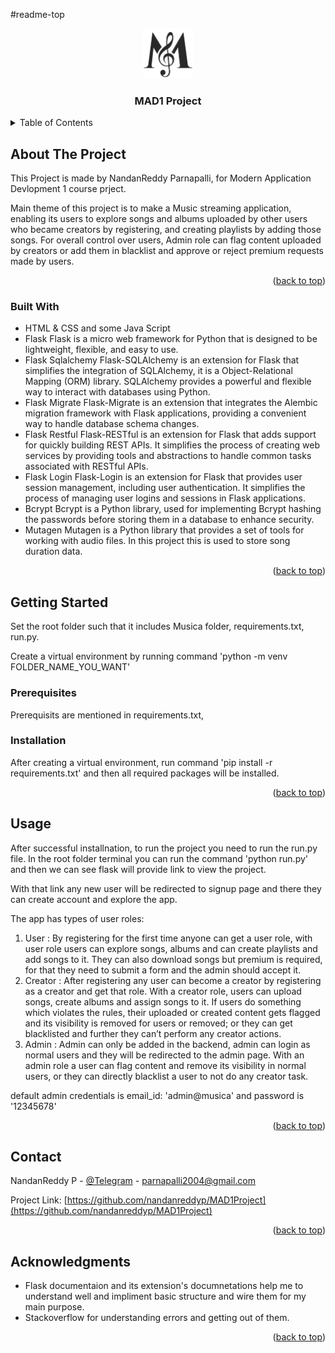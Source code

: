 #readme-top
<div align="center">
  <a href="https://github.com/nandanreddyp/Mad1Project">
    <img src="Musica/static/images/MusicaFavIcon.png" alt="Logo" width="80" height="80">
  </a>
 
  <h3 align="center">MAD1 Project </h3>
</div>

<!-- TABLE OF CONTENTS -->
<details>
  <summary>Table of Contents</summary>
  <ol>
    <li>
      <a href="#about-the-project">About The Project</a>
      <ul>
        <li><a href="#built-with">Built With</a></li>
      </ul>
    </li>
    <li>
      <a href="#getting-started">Getting Started</a>
      <ul>
        <li><a href="#prerequisites">Prerequisites</a></li>
        <li><a href="#installation">Installation</a></li>
      </ul>
    </li>
    <li><a href="#usage">Usage</a></li>
    <li><a href="#contact">Contact</a></li>
    <li><a href="#acknowledgments">Acknowledgments</a></li>
  </ol>
</details>



<!-- ABOUT THE PROJECT -->
## About The Project

This Project is made by NandanReddy Parnapalli, for Modern Application Devlopment 1 course prject.

Main theme of this project is to make a Music streaming application, enabling its users to explore
songs and albums uploaded by other users who became creators by registering, and creating playlists by
adding those songs. For overall control over users, Admin role can flag content uploaded by creators or
add them in blacklist and approve or reject premium requests made by users.

<p align="right">(<a href="#readme-top">back to top</a>)</p>


<!--BUILT WITH -->
### Built With

* HTML & CSS and some Java Script
* Flask
Flask is a micro web framework for Python that is designed to be lightweight, flexible, and
easy to use.
* Flask Sqlalchemy
Flask-SQLAlchemy is an extension for Flask that simplifies the integration of SQLAlchemy,
it is a Object-Relational Mapping (ORM) library. SQLAlchemy provides a powerful and
flexible way to interact with databases using Python.
* Flask Migrate
Flask-Migrate is an extension that integrates the Alembic migration framework with Flask
applications, providing a convenient way to handle database schema changes.
* Flask Restful
Flask-RESTful is an extension for Flask that adds support for quickly building REST APIs. It
simplifies the process of creating web services by providing tools and abstractions to
handle common tasks associated with RESTful APIs.
* Flask Login
Flask-Login is an extension for Flask that provides user session management, including
user authentication. It simplifies the process of managing user logins and sessions in Flask
applications.
* Bcrypt
Bcrypt is a Python library, used for implementing Bcrypt hashing the passwords before
storing them in a database to enhance security.
* Mutagen
Mutagen is a Python library that provides a set of tools for working with audio files. In this
project this is used to store song duration data.

<p align="right">(<a href="#readme-top">back to top</a>)</p>


<!-- GETTING STARTED -->
## Getting Started

Set the root folder such that it includes Musica folder, requirements.txt, run.py.

Create a virtual environment by running command 'python -m venv FOLDER_NAME_YOU_WANT'

### Prerequisites

Prerequisits are mentioned in requirements.txt,


### Installation

After creating a virtual environment, run command 'pip install -r requirements.txt' and then all required packages will be installed.

<p align="right">(<a href="#readme-top">back to top</a>)</p>


<!-- USAGE EXAMPLES -->
## Usage

After successful installnation, to run the project you need to run the run.py file.
In the root folder terminal you can run the command 'python run.py' and then we can see flask will provide link to view the project.

With that link any new user will be redirected to signup page and there they can create account and explore the app.

The app has types of user roles:
1. User : By registering for the first time anyone can get a user role, with user role users can
explore songs, albums and can create playlists and add songs to it. They can also download songs
but premium is required, for that they need to submit a form and the admin should accept it.
2. Creator : After registering any user can become a creator by registering as a creator and get that
role. With a creator role, users can upload songs, create albums and assign songs to it. If users do
something which violates the rules, their uploaded or created content gets flagged and its visibility
is removed for users or removed; or they can get blacklisted and further they can’t perform any
creator actions.
3. Admin : Admin can only be added in the backend, admin can login as normal users and they will
be redirected to the admin page. With an admin role a user can flag content and remove its
visibility in normal users, or they can directly blacklist a user to not do any creator task.

default admin credentials is email_id: 'admin@musica' and password is '12345678'


<p align="right">(<a href="#readme-top">back to top</a>)</p>




<!-- CONTACT -->
## Contact

NandanReddy P - [@Telegram](https://t.me/nandanreddyp) - parnapalli2004@gmail.com

Project Link: [https://github.com/nandanreddyp/MAD1Project](https://github.com/nandanreddyp/MAD1Project)

<p align="right">(<a href="#readme-top">back to top</a>)</p>



<!-- ACKNOWLEDGMENTS -->
## Acknowledgments

* Flask documentaion and its extension's documnetations help me to understand well and impliment basic structure and wire them for my main purpose.
* Stackoverflow for understanding errors and getting out of them.

<p align="right">(<a href="#readme-top">back to top</a>)</p>
